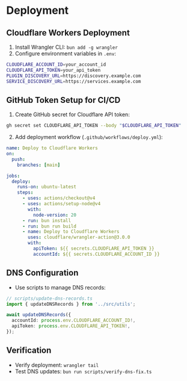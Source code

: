 # Deployment

## Cloudflare Workers Deployment
1. Install Wrangler CLI: `bun add -g wrangler`
2. Configure environment variables in `.env`:
```bash
CLOUDFLARE_ACCOUNT_ID=your_account_id
CLOUDFLARE_API_TOKEN=your_api_token
PLUGIN_DISCOVERY_URL=https://discovery.example.com
SERVICE_DISCOVERY_URL=https://services.example.com
```

## GitHub Token Setup for CI/CD
1. Create GitHub secret for Cloudflare API token:
```bash
gh secret set CLOUDFLARE_API_TOKEN --body "$CLOUDFLARE_API_TOKEN"
```

2. Add deployment workflow (`.github/workflows/deploy.yml`):
```yaml
name: Deploy to Cloudflare Workers
on:
  push:
    branches: [main]

jobs:
  deploy:
    runs-on: ubuntu-latest
    steps:
      - uses: actions/checkout@v4
      - uses: actions/setup-node@v4
        with:
          node-version: 20
      - run: bun install
      - run: bun run build
      - name: Deploy to Cloudflare Workers
        uses: cloudflare/wrangler-action@3.0.0
        with:
          apiToken: ${{ secrets.CLOUDFLARE_API_TOKEN }}
          accountId: ${{ secrets.CLOUDFLARE_ACCOUNT_ID }}
```

## DNS Configuration
- Use scripts to manage DNS records:
```typescript
// scripts/update-dns-records.ts
import { updateDNSRecords } from '../src/utils';

await updateDNSRecords({
  accountId: process.env.CLOUDFLARE_ACCOUNT_ID!,
  apiToken: process.env.CLOUDFLARE_API_TOKEN!,
});
```

## Verification
- Verify deployment: `wrangler tail`
- Test DNS updates: `bun run scripts/verify-dns-fix.ts`
